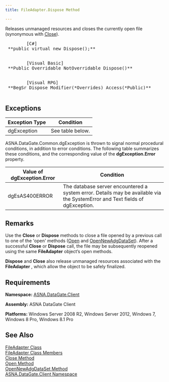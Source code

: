```yaml
---
title: FileAdapter.Dispose Method

---
```


Releases unmanaged resources and closes the currently open file (synonymous with [Close](file-adapter-class-close-method.html)).
<pre class="prettyprint">        <span class="lang">[C#]</span>
 **public virtual new Dispose();** 
      </pre>
<pre class="prettyprint">        <span class="lang">[Visual Basic] </span>
 **Public Overridable NotOverridable Dispose()** 
      </pre>
<pre class="prettyprint">        <span class="lang">[Visual RPG]</span>
 **BegSr Dispose Modifier(*Overrides) Access(*Public)** 
      </pre>

## Exceptions



| Exception Type | Condition |
| ---- | ---- |
| dgException | See table below. |



ASNA.DataGate.Common.dgException is thrown to signal normal procedural conditions, in addition to error conditions. The following table summarizes these conditions, and the corresponding value of the **dgException.Error** property.
<br />



| Value of dgException.Error | Condition |
| ---- | ---- |
| dgEsAS400ERROR | The database server encountered a system error. Details may be available via the SystemError and Text fields of dgException. |



## Remarks

Use the **Close** or **Dispose** methods to close a file opened by a previous call to one of the 'open' methods ([Open](file-adapter-class-open-method.html) and [OpenNewAdgDataSet](file-adapter-class-open-new-adg-dataset-method.html)). After a successful **Close** or **Dispose** call, the file may be subsequently reopened using the same **FileAdapter** object’s open methods.

**Dispose** and **Close** also release unmanaged resources associated with the **FileAdapter** , which allow the object to be safely finalized.
## Requirements

<span> **Namespace:** [ASNA.DataGate.Client](datagate-client-namespace.html) </span> 

<span> **Assembly:** ASNA DataGate Client</span> 

<span> **Platforms:** Windows Server 2008 R2, Windows Server 2012, Windows 7, Windows 8 Pro, Windows 8.1 Pro</span> 
## See Also


[FileAdapter Class](file-adapter-class.html)
      <br />
[FileAdapter Class Members](file-adapter-members.html)
      <br />
[Close Method](file-adapter-class-close-method.html)
      <br />
[Open Method](file-adapter-class-open-method.html)
      <br />
[OpenNewAdgDataSet Method](file-adapter-class-open-new-adg-dataset-method.html)
      <br />
[ASNA.DataGate.Client Namespace](datagate-client-namespace.html)

